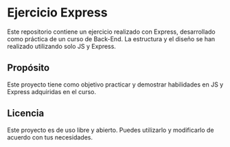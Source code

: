 # Ejercicio Express
Este repositorio contiene un ejercicio realizado con Express, desarrollado como práctica de un curso de Back-End. La estructura y el diseño se han realizado utilizando solo JS y Express.

## Propósito
Este proyecto tiene como objetivo practicar y demostrar habilidades en JS y Express adquiridas en el curso.

## Licencia
Este proyecto es de uso libre y abierto. Puedes utilizarlo y modificarlo de acuerdo con tus necesidades.
